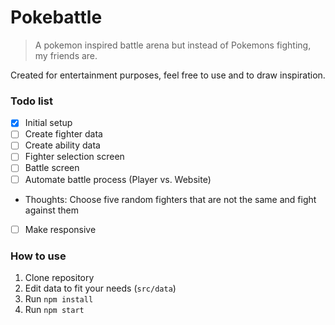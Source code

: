 # Pokebattle

> A pokemon inspired battle arena but instead of Pokemons fighting, my friends are.

Created for entertainment purposes, feel free to use and to draw inspiration.

### Todo list
- [x] Initial setup
- [ ] Create fighter data
- [ ] Create ability data
- [ ] Fighter selection screen
- [ ] Battle screen
- [ ] Automate battle process (Player vs. Website)
- Thoughts: Choose five random fighters that are not the same and fight against them
- [ ] Make responsive

### How to use

1. Clone repository
2. Edit data to fit your needs (``src/data``)
2. Run ``npm install``
3. Run ``npm start``